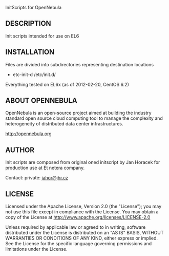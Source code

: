 
InitScripts for OpenNebula

## DESCRIPTION

Init scripts intended for use on EL6

## INSTALLATION

Files are divided into subdirectories representing destination locations

  * etc-init-d 			/etc/init.d/

Everything tested on EL6x (as of 2012-02-20, CentOS 6.2)

## ABOUT OPENNEBULA

OpenNebula is an open-source project aimed at building the industry standard
open source cloud computing tool to manage the complexity and heterogeneity of
distributed data center infrastructures.

http://opennebula.org

## AUTHOR

Init scripts are composed from original oned initscript by
Jan Horacek for production use at Et netera company.

Contact:
 private: jahor@jhr.cz


## LICENSE

Licensed under the Apache License, Version 2.0 (the "License"); you may
not use this file except in compliance with the License. You may obtain
a copy of the License at http://www.apache.org/licenses/LICENSE-2.0

Unless required by applicable law or agreed to in writing, software
distributed under the License is distributed on an "AS IS" BASIS,
WITHOUT WARRANTIES OR CONDITIONS OF ANY KIND, either express or implied.
See the License for the specific language governing permissions and
limitations under the License.


